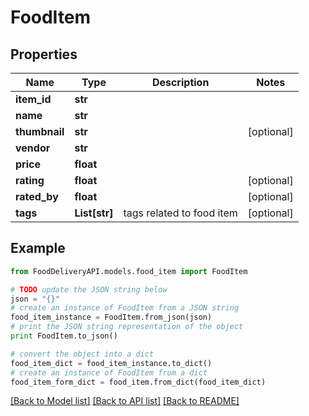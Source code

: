 # FoodItem


## Properties

Name | Type | Description | Notes
------------ | ------------- | ------------- | -------------
**item_id** | **str** |  | 
**name** | **str** |  | 
**thumbnail** | **str** |  | [optional] 
**vendor** | **str** |  | 
**price** | **float** |  | 
**rating** | **float** |  | [optional] 
**rated_by** | **float** |  | [optional] 
**tags** | **List[str]** | tags related to food item | [optional] 

## Example

```python
from FoodDeliveryAPI.models.food_item import FoodItem

# TODO update the JSON string below
json = "{}"
# create an instance of FoodItem from a JSON string
food_item_instance = FoodItem.from_json(json)
# print the JSON string representation of the object
print FoodItem.to_json()

# convert the object into a dict
food_item_dict = food_item_instance.to_dict()
# create an instance of FoodItem from a dict
food_item_form_dict = food_item.from_dict(food_item_dict)
```
[[Back to Model list]](../README.md#documentation-for-models) [[Back to API list]](../README.md#documentation-for-api-endpoints) [[Back to README]](../README.md)


